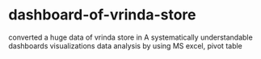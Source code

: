 # dashboard-of-vrinda-store
converted a huge data of vrinda store in A systematically understandable dashboards visualizations data analysis by using MS excel, pivot table
